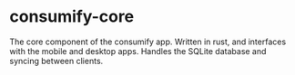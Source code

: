 # consumify-core
The core component of the consumify app. Written in rust, and interfaces with the mobile and desktop apps. Handles the SQLite database and syncing between clients.
